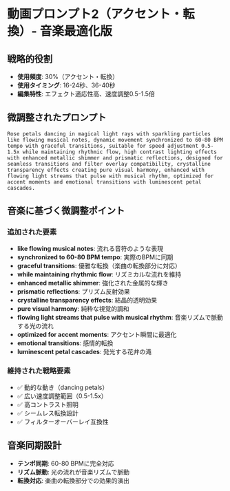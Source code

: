 # 動画プロンプト2（アクセント・転換）- 音楽最適化版

## 戦略的役割
- **使用頻度**: 30%（アクセント・転換）
- **使用タイミング**: 16-24秒、36-40秒
- **編集特性**: エフェクト適応性高、速度調整0.5-1.5倍

## 微調整されたプロンプト

```
Rose petals dancing in magical light rays with sparkling particles like flowing musical notes, dynamic movement synchronized to 60-80 BPM tempo with graceful transitions, suitable for speed adjustment 0.5-1.5x while maintaining rhythmic flow, high contrast lighting effects with enhanced metallic shimmer and prismatic reflections, designed for seamless transitions and filter overlay compatibility, crystalline transparency effects creating pure visual harmony, enhanced with flowing light streams that pulse with musical rhythm, optimized for accent moments and emotional transitions with luminescent petal cascades.
```

## 音楽に基づく微調整ポイント

### 追加された要素
- **like flowing musical notes**: 流れる音符のような表現
- **synchronized to 60-80 BPM tempo**: 実際のBPMに同期
- **graceful transitions**: 優雅な転換（楽曲の転換部分に対応）
- **while maintaining rhythmic flow**: リズミカルな流れを維持
- **enhanced metallic shimmer**: 強化された金属的な輝き
- **prismatic reflections**: プリズム反射効果
- **crystalline transparency effects**: 結晶的透明効果
- **pure visual harmony**: 純粋な視覚的調和
- **flowing light streams that pulse with musical rhythm**: 音楽リズムで脈動する光の流れ
- **optimized for accent moments**: アクセント瞬間に最適化
- **emotional transitions**: 感情的転換
- **luminescent petal cascades**: 発光する花弁の滝

### 維持された戦略要素
- ✅ 動的な動き（dancing petals）
- ✅ 広い速度調整範囲（0.5-1.5x）
- ✅ 高コントラスト照明
- ✅ シームレス転換設計
- ✅ フィルターオーバーレイ互換性

## 音楽同期設計
- **テンポ同期**: 60-80 BPMに完全対応
- **リズム脈動**: 光の流れが音楽リズムで脈動
- **転換対応**: 楽曲の転換部分での効果的演出